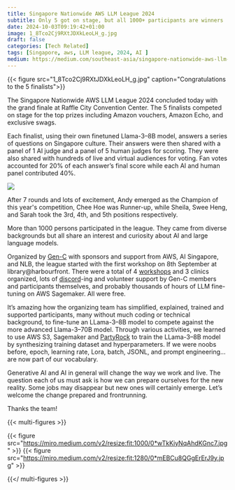 ```yaml
---
title: Singapore Nationwide AWS LLM League 2024
subtitle: Only 5 got on stage, but all 1000+ participants are winners
date: 2024-10-03T09:19:42+01:00
image: 1_8Tco2Cj9RXtJDXkLeoLH_g.jpg
draft: false
categories: [Tech Related]
tags: [Singapore, aws, LLM league, 2024, AI ]
medium: https://medium.com/southeast-asia/singapore-nationwide-aws-llm-league-2024-5cf53f56b644
---
```


{{< figure src="1_8Tco2Cj9RXtJDXkLeoLH_g.jpg" caption="Congratulations to the 5 finalists">}}

The Singapore Nationwide AWS LLM League 2024 concluded today with the grand finale at Raffle City Convention Center. The 5 finalists competed on stage for the top prizes including Amazon vouchers, Amazon Echo, and exclusive swags.

Each finalist, using their own finetuned Llama-3–8B model, answers a series of questions on Singapore culture. Their answers were then shared with a panel of 1 AI judge and a panel of 5 human judges for scoring. They were also shared with hundreds of live and virtual audiences for voting. Fan votes accounted for 20% of each answer’s final score while each AI and human panel contributed 40%.

![](https://miro.medium.com/v2/resize:fit:700/1*IG1Fl64nIFj1qIzN5oyHdA.jpeg)

After 7 rounds and lots of excitement, Andy emerged as the Champion of this year's competition, Chee Hoe was Runner-up, while Sheila, Swee Heng, and Sarah took the 3rd, 4th, and 5th positions respectively.

More than 1000 persons participated in the league. They came from diverse backgrounds but all share an interest and curiosity about AI and large language models.

Organized by [Gen-C](https://gen-c.info/) with sponsors and support from AWS, AI Singapore, and NLB, the league started with the first workshop on 8th September at library@harbourfront. There were a total of 4 [workshops](https://gen-c.info/workshops.html) and 3 clinics organized, lots of [discord](https://discord.com/channels/1269116420776792177/1269116421217062982)\-ing and volunteer support by Gen-C members and participants themselves, and probably thousands of hours of LLM fine-tuning on AWS Sagemaker. All were free.

It’s amazing how the organizing team has simplified, explained, trained and supported participants, many without much coding or technical background, to fine-tune an LLama-3–8B model to compete against the more advanced Llama-3–70B model. Through various activities, we learned to use AWS S3, Sagemaker and [PartyRock](https://partyrock.aws/u/TheRayG/PmL1RViBp/AWS-LOL-Datasets-Generator) to train the LLama-3–8B model by synthesizing training dataset and hyperparameters. If we were noobs before, epoch, learning rate, Lora, batch, JSONL, and prompt engineering… are now part of our vocabulary.

Generative AI and AI in general will change the way we work and live. The question each of us must ask is how we can prepare ourselves for the new reality. Some jobs may disappear but new ones will certainly emerge. Let’s welcome the change prepared and frontrunning.

Thanks the team!

{{< multi-figures  >}}

{{< figure src="https://miro.medium.com/v2/resize:fit:1000/0*wTkKiyNqAhdKGnc7.jpg" >}}
{{< figure src="https://miro.medium.com/v2/resize:fit:1280/0*mEBCu8QGgErErJ9y.jpg" >}}

{{</ multi-figures >}}
